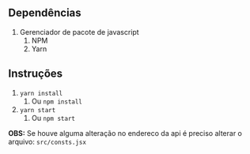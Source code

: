 ## Dependências
1. Gerenciador de pacote de javascript
    1. NPM
    2. Yarn

## Instruções
1. `yarn install`
    1. Ou `npm install`
2. `yarn start`
    1. Ou `npm start`

**OBS:** Se houve alguma alteração no endereco da api é preciso alterar o arquivo:
`src/consts.jsx`